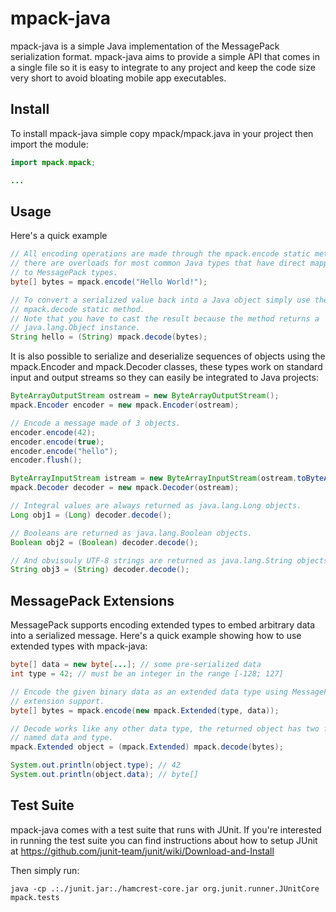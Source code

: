 mpack-java
==========

mpack-java is a simple Java implementation of the MessagePack serialization
format.
mpack-java aims to provide a simple API that comes in a single file so it is
easy to integrate to any project and keep the code size very short to avoid
bloating mobile app executables.

Install
-------

To install mpack-java simple copy mpack/mpack.java in your project then import
the module:
```java
import mpack.mpack;

...
```

Usage
-----

Here's a quick example 
```java
// All encoding operations are made through the mpack.encode static method,
// there are overloads for most common Java types that have direct mapping
// to MessagePack types.
byte[] bytes = mpack.encode("Hello World!");

// To convert a serialized value back into a Java object simply use the
// mpack.decode static method.
// Note that you have to cast the result because the method returns a
// java.lang.Object instance.
String hello = (String) mpack.decode(bytes);
```

It is also possible to serialize and deserialize sequences of objects using
the mpack.Encoder and mpack.Decoder classes, these types work on standard
input and output streams so they can easily be integrated to Java projects:
```java
ByteArrayOutputStream ostream = new ByteArrayOutputStream();
mpack.Encoder encoder = new mpack.Encoder(ostream);

// Encode a message made of 3 objects.
encoder.encode(42);
encoder.encode(true);
encoder.encode("hello");
encoder.flush();

ByteArrayInputStream istream = new ByteArrayInputStream(ostream.toByteArray());
mpack.Decoder decoder = new mpack.Decoder(ostream);

// Integral values are always returned as java.lang.Long objects.
Long obj1 = (Long) decoder.decode();

// Booleans are returned as java.lang.Boolean objects.
Boolean obj2 = (Boolean) decoder.decode();

// And obvisouly UTF-8 strings are returned as java.lang.String objects.
String obj3 = (String) decoder.decode(); 
```

MessagePack Extensions
----------------------

MessagePack supports encoding extended types to embed arbitrary data into a
serialized message. Here's a quick example showing how to use extended types
with mpack-java:
```java
byte[] data = new byte[...]; // some pre-serialized data
int type = 42; // must be an integer in the range [-128; 127]

// Encode the given binary data as an extended data type using MessagePack
// extension support.
byte[] bytes = mpack.encode(new mpack.Extended(type, data));

// Decode works like any other data type, the returned object has two fields
// named data and type.
mpack.Extended object = (mpack.Extended) mpack.decode(bytes);

System.out.println(object.type); // 42
System.out.println(object.data); // byte[]
```

Test Suite
----------

mpack-java comes with a test suite that runs with JUnit. If you're interested in
running the test suite you can find instructions about how to setup JUnit at
https://github.com/junit-team/junit/wiki/Download-and-Install

Then simply run:
```
java -cp .:./junit.jar:./hamcrest-core.jar org.junit.runner.JUnitCore mpack.tests
```
